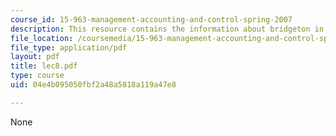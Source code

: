```yaml
---
course_id: 15-963-management-accounting-and-control-spring-2007
description: This resource contains the information about bridgeton in this course.
file_location: /coursemedia/15-963-management-accounting-and-control-spring-2007/04e4b095050fbf2a48a5818a119a47e8_lec8.pdf
file_type: application/pdf
layout: pdf
title: lec8.pdf
type: course
uid: 04e4b095050fbf2a48a5818a119a47e8

---
```

None